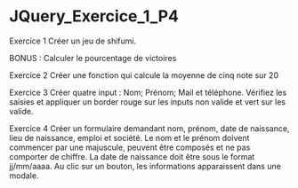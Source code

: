 # JQuery_Exercice_1_P4
Exercice 1
Créer un jeu de shifumi.

BONUS : Calculer le pourcentage de victoires

Exercice 2
Créer une fonction qui calcule la moyenne de cinq note sur 20

Exercice 3
Créer quatre input : Nom; Prénom; Mail et téléphone. Vérifiez les saisies et appliquer un border rouge sur les inputs non valide et vert sur les valide.

Exercice 4
Créer un formulaire demandant nom, prénom, date de naissance, lieu de naissance, emploi et société. Le nom et le prénom doivent commencer par une majuscule, peuvent être composés et ne pas comporter de chiffre. La date de naissance doit être sous le format jj/mm/aaaa. Au clic sur un bouton, les informations apparaissent dans une modale.
